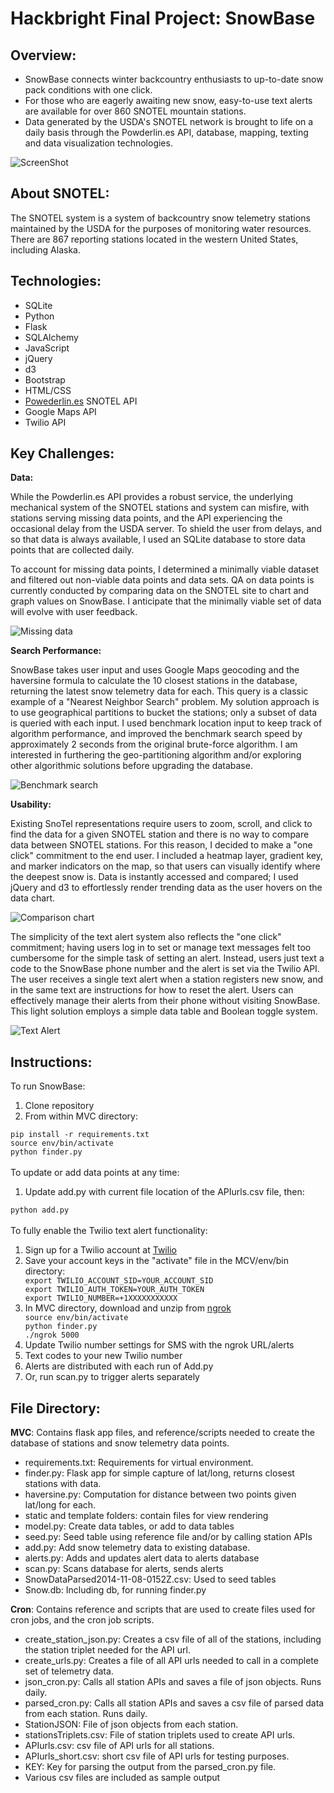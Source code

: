 Hackbright Final Project: SnowBase
============================================

<h2>Overview:</h2>

<p></p>
<ul><li>SnowBase connects winter backcountry enthusiasts to up-to-date snow pack conditions with one click.</li>
<li>For those who are eagerly awaiting new snow, easy-to-use text alerts are available for over 860 SNOTEL mountain stations.</li>
<li>Data generated by the USDA's SNOTEL network is brought to life on a daily basis through the Powderlin.es API, database, mapping, texting and data visualization technologies.</li></ul>

![ScreenShot](https://raw.githubusercontent.com/Piera/Project/master/MVC/ScreenShot.png)

<p></p>
<h2>About SNOTEL:</h2>
The SNOTEL system is a system of backcountry snow telemetry stations maintained by the USDA for the purposes of monitoring water resources.  There are 867 reporting stations located in the western United States, including Alaska.  

<p></p>
<h2>Technologies:</h2>
<p></p>
<ul><li>SQLite</li>
<li>Python</li>
<li>Flask</li>
<li>SQLAlchemy</li>
<li>JavaScript</li>
<li>jQuery</li>
<li>d3</li>
<li>Bootstrap</li>
<li>HTML/CSS</li>
<li><a href=http://powderlin.es/api.html>Powederlin.es</a> SNOTEL API</li>
<li>Google Maps API</li>
<li>Twilio API</li></ul>

<h2>Key Challenges:</h2>

<strong>Data:</strong> 

While the Powderlin.es API provides a robust service, the underlying mechanical system of the SNOTEL stations and system can misfire, with stations serving missing data points, and the API experiencing the occasional delay from the USDA server. To shield the user from delays, and so that data is always available, I used an SQLite database to store data points that are collected daily.  

To account for missing data points, I determined a minimally viable dataset and filtered out non-viable data points and data sets. QA on data points is currently conducted by comparing data on the SNOTEL site to chart and graph values on SnowBase. I anticipate that the minimally viable set of data will evolve with user feedback.

![ Missing data ](https://raw.githubusercontent.com/Piera/Project/master/MVC/Missing_data.png) 

<strong>Search Performance:</strong> 

SnowBase takes user input and uses Google Maps geocoding and the haversine formula to calculate the 10 closest stations in the database, returning the latest snow telemetry data for each.  This query is a classic example of a "Nearest Neighbor Search" problem.  My solution approach is to use geographical partitions to bucket the stations; only a subset of data is queried with each input.  I used benchmark location input to keep track of algorithm performance, and improved the benchmark search speed by approximately 2 seconds from the original brute-force algorithm.  I am interested in furthering the geo-partitioning algorithm and/or exploring other algorithmic solutions before upgrading the database.

![ Benchmark search ](https://raw.githubusercontent.com/Piera/Project/master/MVC/Benchmark_search.png)  

<strong>Usability:</strong> 

Existing SnoTel representations require users to zoom, scroll, and click to find the data for a given SNOTEL station and there is no way to compare data between SNOTEL stations.  For this reason, I decided to make a "one click" commitment to the end user.  I included a heatmap layer, gradient key, and marker indicators on the map, so that users can visually identify where the deepest snow is.  Data is instantly accessed and compared; I used jQuery and d3 to effortlessly render trending data as the user hovers on the data chart. 

![ Comparison chart ](https://raw.githubusercontent.com/Piera/Project/master/MVC/Comparison_chart.png)  

The simplicity of the text alert system also reflects the "one click" commitment; having users log in to set or manage text messages felt too cumbersome for the simple task of setting an alert.  Instead, users just text a code to the SnowBase phone number and the alert is set via the Twilio API. The user receives a single text alert when a station registers new snow, and in the same text are instructions for how to reset the alert.  Users can effectively manage their alerts from their phone without visiting SnowBase.  This light solution employs a simple data table and Boolean toggle system.

![ Text Alert ](https://raw.githubusercontent.com/Piera/Project/master/MVC/Text_alert.jpg)  

<p></p>
<h2>Instructions:</h2>

To run SnowBase:
<ol><li>Clone repository</li>
<li>From within MVC directory:</li></ol>
<code>pip install -r requirements.txt</code><br>
<code>source env/bin/activate</code><br>
<code>python finder.py</code>
<br><br>
To update or add data points at any time:<br>
<ol><li>Update add.py with current file location of the APIurls.csv file, then:</li></ol>
<code>python add.py</code>
<br><br>
To fully enable the Twilio text alert functionality:
<ol><li>Sign up for a Twilio account at <a href="http://www.Twilio.com">Twilio</a></li>
<li>Save your account keys in the "activate" file in the MCV/env/bin directory:</li>
<code>export TWILIO_ACCOUNT_SID=YOUR_ACCOUNT_SID</code><br>
<code>export TWILIO_AUTH_TOKEN=YOUR_AUTH_TOKEN</code><br>
<code>export TWILIO_NUMBER=+1XXXXXXXXXXX</code>
<li>In MVC directory, download and unzip from <a href="http://www.ngrok.com">ngrok</a></li>
<code>source env/bin/activate</code><br>
<code>python finder.py</code><br>
<code>./ngrok 5000</code>
<li>Update Twilio number settings for SMS with the ngrok URL/alerts</li>
<li>Text codes to your new Twilio number</li>
<li>Alerts are distributed with each run of Add.py</li>
<li>Or, run scan.py to trigger alerts separately</li></ol>

<p></p>
<h2>File Directory:</h2>

<p></p> 
<strong>MVC</strong>: Contains flask app files, and reference/scripts needed to create the database of stations and snow telemetry data points.
<p></p>
<ul><li>requirements.txt: Requirements for virtual environment.</li>
<li>finder.py: Flask app for simple capture of lat/long, returns closest stations with data.</li>
<li>haversine.py: Computation for distance between two points given lat/long for each.</li>
<li>static and template folders: contain files for view rendering</li>
<li>model.py:  Create data tables, or add to data tables</li>
<li>seed.py: Seed table using reference file and/or by calling station APIs</li>
<li>add.py: Add snow telemetry data to existing database.</li>
<li>alerts.py: Adds and updates alert data to alerts database
<li>scan.py: Scans database for alerts, sends alerts
<li>SnowDataParsed2014-11-08-0152Z.csv: Used to seed tables</li>
<li>Snow.db: Including db, for running finder.py</li></ul>

<p></p>
<strong>Cron</strong>: Contains reference and scripts that are used to create files used for cron jobs, and the cron job scripts.
<p></p>
<ul><li>create_station_json.py: Creates a csv file of all of the stations, including the station triplet needed for the API url.</li>
<li>create_urls.py: Creates a file of all API urls needed to call in a complete set of telemetry data.</li>
<li>json_cron.py: Calls all station APIs and saves a file of json objects. Runs daily.</li>
<li>parsed_cron.py: Calls all station APIs and saves a csv file of parsed data from each station. Runs daily.</li>
<li>StationJSON: File of json objects from each station.</li>
<li>stationsTriplets.csv: File of station triplets used to create API urls.</li>
<li>APIurls.csv: csv file of API urls for all stations.</li>
<li>APIurls_short.csv:  short csv file of API urls for testing purposes.</li>
<li>KEY: Key for parsing the output from the parsed_cron.py file.</li>
<li>Various csv files are included as sample output</li></ul>


